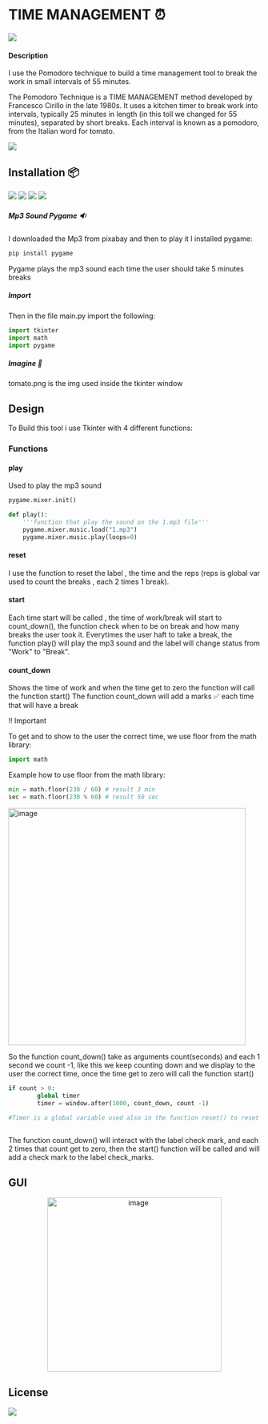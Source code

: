 # TIME MANAGEMENT :alarm_clock:

<a href="https://www.linkedin.com/in/giuseppe-bonifati-738640261/"><img src="https://img.shields.io/badge/LinkedIn-blue?style=flat&logo=linkedin&labelColor=blue"></a> 

#### Description 

I use the Pomodoro technique to build a time management tool to break the work in small intervals of 55 minutes.

The Pomodoro Technique is a TIME MANAGEMENT method developed by Francesco Cirillo in the late 1980s. It uses a kitchen timer to break work into intervals, typically 25 minutes in length (in this toll we changed for 55 minutes), separated by short breaks. Each interval is known as a pomodoro, from the Italian word for tomato.

<a href="https://en.wikipedia.org/wiki/Pomodoro_Technique"><img src="https://img.shields.io/badge/-Wikipedia-grey?logo=wikipedia"></a>  


## Installation :package: 

<a href=https://www.python.org/ ><img src="https://img.shields.io/badge/-Python-white?logo=python"></a>  <a href="https://code.visualstudio.com/"> <img src="https://img.shields.io/badge/-Visual%20Studio%20Code-0098ff?logo=visualstudiocode" ></a>  <a href="https://pixabay.com/"><img src="https://img.shields.io/badge/-Pixabay-white?logo=pixabay"></a> <a href="https://docs.python.org/3/library/tkinter.html"><img src="https://img.shields.io/badge/-Tkinter-white?logo=python"></a>

##### Mp3 Sound Pygame :sound:

I downloaded the Mp3 from pixabay and then to play it I installed pygame:

```sql
pip install pygame
```
Pygame plays the mp3  sound each time the user should take 5 minutes breaks

##### Import

Then in the file main.py import the following:

```python
import tkinter
import math
import pygame
```

##### Imagine :tomato:

tomato.png is the img used inside the tkinter window



## Design

To Build this tool i use Tkinter with 4 different functions:

### Functions

#### play

Used to play the mp3 sound

```python
pygame.mixer.init()

def play():
    '''function that play the sound on the 1.mp3 file'''
    pygame.mixer.music.load("1.mp3")
    pygame.mixer.music.play(loops=0)
```

#### reset

I use the function to reset the label , the time and the reps (reps is global var used to count the breaks , each 2 times 1 break).

#### start

Each time start will be called , the time of work/break will start to count_down(), the function check when to be on break and how many breaks the user took it.
Everytimes the user haft to take a break, the function play() will play the mp3 sound and the label will change status from "Work" to "Break".


#### count_down

Shows the time of work and when the time get to zero the function will call the function start()
The function count_down will add a marks ✅ each time that will have a break

:bangbang: Important

To get and to show to the user the correct time, we use floor from the math library:

```python
import math
```
Example how to use floor from the math library:

```python
min = math.floor(230 / 60) # result 3 min
sec = math.floor(230 % 60) # result 50 sec
```

<img width="474" alt="image" src="https://user-images.githubusercontent.com/110894389/225368371-54dabf5f-8c32-4152-bc92-323e8b34322f.png">


So the function count_down() take as arguments count(seconds) and each 1 second we count -1, like this we keep counting down and we display to the user the correct time, once the time get to zero will call the function start()

```python
if count > 0:
        global timer
        timer = window.after(1000, count_down, count -1) 

#Timer is a global variable used also in the function reset() to reset the time
        
```


The function count_down() will interact with the label check mark, and each 2 times that count get to zero, then the start() function will be called and will add a check mark to the label check_marks.


## GUI


<p align="center">
<img width="348" alt="image" src="https://user-images.githubusercontent.com/110894389/220589451-d0ad5ba3-d964-408c-b4fd-17171bceccd8.png">
</p>



## License

<a href="https://github.com/Giuseppe-Bonifati/Time-management/blob/main/LICENSE.md"><img src="https://img.shields.io/badge/license-MIT-blue"></a>
